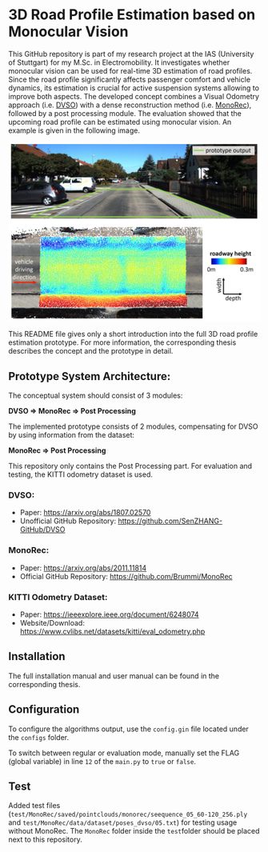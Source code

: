# 3D Road Profile Estimation based on Monocular Vision
This GitHub repository is part of my research project at the IAS (University of Stuttgart) for my M.Sc. in Electromobility. It investigates whether monocular vision can be used for real-time 3D estimation of road profiles. Since the road profile significantly affects passenger comfort and vehicle dynamics, its estimation is crucial for active suspension systems allowing to improve both aspects. The developed concept combines a Visual Odometry approach (i.e. [DVSO](https://arxiv.org/abs/1807.02570)) with a dense reconstruction method (i.e. [MonoRec](https://arxiv.org/abs/2011.11814)), followed by a post processing module. The evaluation showed that the upcoming road profile can be estimated using monocular vision. An example is given in the following image.

![Example. Prototype Input - Prototype Output.](/pictures/example.png)

This README file gives only a short introduction into the full 3D road profile estimation prototype. For more information, the corresponding thesis describes the concept and the prototype in detail.

## Prototype System Architecture:
The conceptual system should consist of 3 modules: 

<strong>DVSO => MonoRec => Post Processing</strong>

The implemented prototype consists of 2 modules, compensating for DVSO by using information from the dataset:

<strong>MonoRec => Post Processing</strong>

This repository only contains the Post Processing part. For evaluation and testing, the KITTI odometry dataset is used.

### DVSO:
- Paper: https://arxiv.org/abs/1807.02570
- Unofficial GitHub Repository: https://github.com/SenZHANG-GitHub/DVSO

### MonoRec:
- Paper: https://arxiv.org/abs/2011.11814
- Official GitHub Repository: https://github.com/Brummi/MonoRec

### KITTI Odometry Dataset:
- Paper: https://ieeexplore.ieee.org/document/6248074
- Website/Download: https://www.cvlibs.net/datasets/kitti/eval_odometry.php

## Installation
The full installation manual and user manual can be found in the corresponding thesis.

## Configuration
To configure the algorithms output, use the ```config.gin``` file located under the ```configs``` folder.

To switch between regular or evaluation mode, manually set the FLAG (global variable) in line ```12``` of the ```main.py``` to ```true``` or ```false```.

## Test
Added test files (```test/MonoRec/saved/pointclouds/monorec/seequence_05_60-120_256.ply``` and ```test/MonoRec/data/dataset/poses_dvso/05.txt```) for testing usage without MonoRec. The ```MonoRec``` folder inside the ```test```folder should be placed next to this repository.
